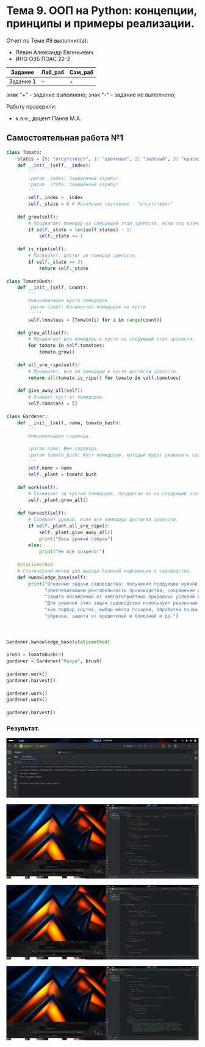 # Тема 9. ООП на Python: концепции, принципы и примеры реализации.
Отчет по Теме #9 выполнил(а):
- Левин Александр Евгеньевич
- ИНО ОЗБ ПОАС 22-2

| Задание | Лаб_раб | Сам_раб |
| ------ | ------ | ------ |
| Задание 1 | - | + |

знак "+" - задание выполнено; знак "-" - задание не выполнено;

Работу проверили:
- к.э.н., доцент Панов М.А.

## Самостоятельная работа №1

```python
class Tomato:
    states = {0: "отсутствует", 1: "цветение", 2: "зелёный", 3: "красный"}
    def __init__(self, _index):
        '''
        :param _index: Защищённый атрибут
        :param _state: Защищённый атрибут
        '''
        self._index = _index
        self._state = 0 # Начальное состояние - "отсутствует"

    def grow(self):
        # Продвигает помидор на следующий этап зрелости, если это возможно.
        if self._state < len(self.states) - 1:
            self._state += 1

    def is_ripe(self):
        # Проверяет, достиг ли помидор зрелости.
        if self._state == 3:
            return self._state

class TomatoBush:
    def __init__(self, count):
        '''
        Инициализация куста помидоров.
        :param count: Количество помидоров на кусте
        '''''
        self.tomatoes = [Tomato(i) for i in range(count)]

    def grow_all(self):
        # Продвигает все помидоры в кусте на следующий этап зрелости.
        for tomato in self.tomatoes:
            tomato.grow()

    def all_are_ripe(self):
        # Проверяет, все ли помидоры в кусте достигли зрелости.
        return all(tomato.is_ripe() for tomato in self.tomatoes)

    def give_away_all(self):
        # Очищает куст от помидоров.
        self.tomatoes = []

class Gardener:
    def __init__(self, name, tomato_bush):
        '''
        Инициализация садовода.

        :param name: Имя садовода.
        :param tomato_bush: Куст помидоров, который будет ухаживать садовод.
        '''
        self.name = name
        self._plant = tomato_bush

    def work(self):
        # Ухаживает за кустом помидоров, продвигая их на следующий этап зрелости.
        self._plant.grow_all()

    def harvest(self):
        # Собирает урожай, если все помидоры достигли зрелости.
        if self._plant.all_are_ripe():
            self._plant.give_away_all()
            print("Весь урожай собран")
        else:
            print("Не всё созрело!")

    @staticmethod
    # Статический метод для вывода базовой информации о садоводстве.
    def kwnowledge_base(self):
        print("Основные задачи садоводства: получение продукции нужной кондиции в количестве, "
              "обеспечивающем рентабельность производства; сохранение и улучшение плодородия почвы; "
              "защита насаждений от неблагоприятных природных условий и вредителей и болезней. "
              "Для решения этих задач садоводство использует различные методы и технологии, такие "
              "как подбор сортов, выбор места посадки, обработка почвы, внесение удобрений, полив, "
              "обрезка, защита от вредителей и болезней и др.")



Gardener.kwnowledge_base(staticmethod)

brush = TomatoBush(4)
gardener = Gardener("Vasya", brush)

gardener.work()
gardener.harvest()

gardener.work()
gardener.work()

gardener.harvest()

```
### Результат.
![Меню](https://github.com/Neoglobin/main/blob/%D0%A2%D0%B5%D0%BC%D0%B0_9/pic/Sam9.1.png)

![Меню](https://github.com/Neoglobin/main/blob/%D0%A2%D0%B5%D0%BC%D0%B0_9/pic/Sam9.2.png)

![Меню](https://github.com/Neoglobin/main/blob/%D0%A2%D0%B5%D0%BC%D0%B0_9/pic/Sam9.3.png)

![Меню](https://github.com/Neoglobin/main/blob/%D0%A2%D0%B5%D0%BC%D0%B0_9/pic/Sam9.4.png)

